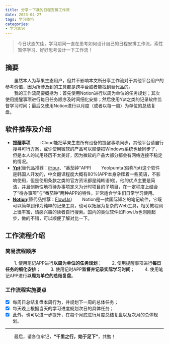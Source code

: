 ```yaml
---
title: 分享一下我的日程安排工作流
date: 2023-04-27
tags: 学习技巧
categories:
- 学习笔记
---
```


> 今日状态欠佳，学习期间一直在思考如何设计自己的日程安排工作流，索性暂停学习、好好思考设计一下工作流！

<!--more-->

## 摘要

&emsp;&emsp;虽然本人为苹果生态用户，但并不影响本文所分享工作流对于其他平台用户的参考价值，因为所涉及到的工具都是跨平台或者能找到替代品的。  
&emsp;&emsp;我的工作流简要概括为：首先使用Notion进行以周为单位的任务规划；其次使用提醒事项进行每日任务顺序及时间细化安排；然后使用Ypt之类的记录软件监督学习时间；最后又使用Notion进行以月度（或者以每一周）为单位的总结复盘。

## 软件推荐及介绍

* **提醒事项**
&emsp;&emsp;iCloud能把苹果生态所有设备的提醒事项同步，其他平台请自行搜寻可行方案，或许使用微软的产品可以顺便把Windows系统也给同步了，但是本人的试用经历不太美好，因为微软的产品大部分都会有网络连接不稳定的情况。
* [**Ypt**](https://www.douban.com/group/topic/271466973)(替代品推荐：[iHour](https://app.ipad.ly/#projects)、“番茄钟”APP)
&emsp;&emsp;Yeolpumta(俗称Ypt)这个软件是韩国人开发的，中文翻译程度大概有80%(APP本身杂糅着一些英语，不影响使用，但是使用条款之类的官方资讯都是纯韩语的)。他的优点主要是简洁，并且创新性地将待办事项定义为计时项目的子项目，在一定程度上结合了“待办事项”与“番茄钟”两种APP的特性，非常适合学生们日常学习使用。
* [**Notion**](https://www.notion.so/)(替代品推荐：[FlowUs](https://flowus.cn/product))
&emsp;&emsp;Notion是一款国际知名的笔记软件，它既可以简单到作为纯粹的记录工具，也可以拓展为复杂的Web工具，相关教程网上很丰富，请感兴趣的读者自行搜索。国内的类似软件如FlowUs也刚刚起步，做的不错，可以顺便了解对比一下。

## 工作流程介绍

### 简易流程顺序

&emsp;&emsp;1. 使用笔记APP进行**以周为单位的任务规划**；
&emsp;&emsp;2. 使用提醒事项进行**每日任务的细化安排**；
&emsp;&emsp;3. 使用记时APP**监督并记录实际学习时间**；
&emsp;&emsp;4. 使用笔记APP进行**以周为单位的总结复盘**。

### 工作流程实施要点

* [x] 每周日总结复盘本周行为，并规划下一周的总体任务；
* [x] 每天晚上根据当天的学习进度规划次日的具体任务；
* [x] 此外，也可以进一步提升，在每个月底进行月度总结复盘以及次月的总体规划。

---

&emsp;&emsp;最后，请各位牢记，**“千里之行，始于足下”**，共勉！
